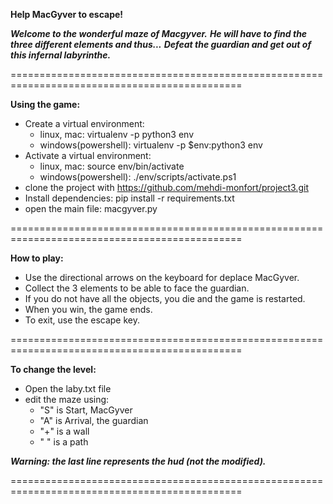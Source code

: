**Help MacGyver to escape!**

***Welcome to the wonderful maze of Macgyver.***
***He will have to find the three different elements and thus...***
***Defeat the guardian and get out of this infernal labyrinthe.***

==============================================================================================

**Using the game:**

  - Create a virtual environment:
    - linux, mac: virtualenv -p python3 env
    - windows(powershell): virtualenv -p $env:python3 env
  - Activate a virtual environment:
    - linux, mac: source env/bin/activate
    - windows(powershell): ./env/scripts/activate.ps1
  - clone the project with https://github.com/mehdi-monfort/project3.git
  - Install dependencies: pip install -r requirements.txt
  - open the main file: macgyver.py

==============================================================================================

**How to play:**

  - Use the directional arrows on the keyboard for deplace MacGyver.
  - Collect the 3 elements to be able to face the guardian.
  - If you do not have all the objects, you die and the game is restarted.
  - When you win, the game ends.
  - To exit, use the escape key.

==============================================================================================

**To change the level:**

   - Open the laby.txt file
   - edit the maze using:
     - "S" is Start, MacGyver
     - "A" is Arrival, the guardian
     - "+" is a wall
     - " " is a path

  ***Warning: the last line represents the hud (not the modified).***
  
==============================================================================================
